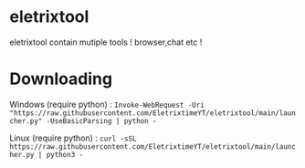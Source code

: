 # eletrixtool

eletrixtool contain mutiple tools ! browser,chat etc !

# Downloading

Windows (require python) : `Invoke-WebRequest -Uri "https://raw.githubusercontent.com/EletrixtimeYT/eletrixtool/main/launcher.py" -UseBasicParsing | python -`


Linux (require python) : `curl -sSL https://raw.githubusercontent.com/EletrixtimeYT/eletrixtool/main/launcher.py | python3 -`
